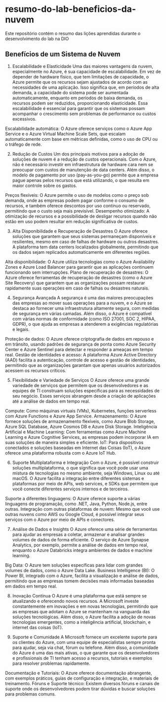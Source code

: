 # resumo-do-lab-beneficios-da-nuvem
Este repositório contém o resumo das lições aprendidas durante o desenvolvimento do lab na DIO

## Benefícios de um Sistema de Nuvem

1. Escalabilidade e Elasticidade
Uma das maiores vantagens da nuvem, especialmente no Azure, é sua capacidade de escalabilidade. Em vez de depender de hardware físico, que tem limitações de capacidade, o Azure permite que os recursos sejam ajustados de acordo com as necessidades de uma aplicação. Isso significa que, em períodos de alta demanda, a capacidade do sistema pode ser aumentada automaticamente, enquanto em períodos de baixa demanda, os recursos podem ser reduzidos, proporcionando elasticidade. Essa escalabilidade é essencial para garantir que os sistemas possam acompanhar o crescimento sem problemas de performance ou custos excessivos.

Escalabilidade automática: O Azure oferece serviços como o Azure App Service e o Azure Virtual Machine Scale Sets, que escalam automaticamente com base em métricas definidas, como o uso de CPU ou o tráfego de rede.

2. Redução de Custos
Um dos principais motivos para a adoção de soluções de nuvem é a redução de custos operacionais. Com o Azure, não é necessário investir em infraestrutura de hardware cara nem se preocupar com custos de manutenção de data centers. Além disso, o modelo de pagamento por uso (pay-as-you-go) permite que a empresa pague apenas pelos recursos que está utilizando, o que resulta em maior controle sobre os gastos.

Preços flexíveis: O Azure permite o uso de modelos como o preço sob demanda, onde as empresas podem pagar conforme o consumo de recursos, e também oferece descontos por uso contínuo ou reservado, permitindo que o custo seja mais previsível.
Desempenho otimizado: A otimização de recursos e a possibilidade de desligar recursos quando não estão em uso podem resultar em redução significativa de custos.

3. Alta Disponibilidade e Recuperação de Desastres
O Azure oferece soluções que garantem que seus sistemas permaneçam disponíveis e resilientes, mesmo em caso de falhas de hardware ou outros desastres. A plataforma tem data centers localizados globalmente, permitindo que os dados sejam replicados automaticamente em diferentes regiões.

Alta disponibilidade: O Azure utiliza tecnologias como o Azure Availability Zones e Azure Load Balancer para garantir que as aplicações continuem funcionando sem interrupções.
Plano de recuperação de desastres: O Azure oferece ferramentas de recuperação de desastres (como o Azure Site Recovery) que garantem que as organizações possam restaurar rapidamente suas operações em caso de falhas ou desastres naturais.

4. Segurança Avançada
A segurança é uma das maiores preocupações das empresas ao mover suas operações para a nuvem, e o Azure se destaca ao fornecer uma infraestrutura altamente segura, com medidas de segurança em várias camadas. Além disso, o Azure é compatível com várias normas de conformidade (como ISO 27001, SOC 2, HIPAA, GDPR), o que ajuda as empresas a atenderem a exigências regulatórias e legais.

Proteção de dados: O Azure oferece criptografia de dados em repouso e em trânsito, usando padrões de segurança de ponta como Azure Security Center e Azure Sentinel para detectar e responder a ameaças em tempo real.
Gestão de identidades e acesso: A plataforma Azure Active Directory (AAD) facilita a autenticação, controle de acesso e gestão de identidades, permitindo que as organizações garantam que apenas usuários autorizados acessem os recursos críticos.

5. Flexibilidade e Variedade de Serviços
O Azure oferece uma grande variedade de serviços que permitem que os desenvolvedores e as equipes de TI construam soluções específicas para as necessidades de seu negócio. Esses serviços abrangem desde a criação de aplicações até a análise de dados em tempo real.

Compute: Como máquinas virtuais (VMs), Kubernetes, funções serverless com Azure Functions e Azure App Service.
Armazenamento: O Azure fornece soluções de armazenamento flexíveis, como Azure Blob Storage, Azure SQL Database, Azure Cosmos DB e Azure Disk Storage.
Inteligência Artificial e Machine Learning: Com ferramentas como Azure Machine Learning e Azure Cognitive Services, as empresas podem incorporar IA em suas soluções de maneira simples e eficiente.
IoT: Para dispositivos conectados e soluções baseadas em Internet das Coisas (IoT), o Azure oferece uma plataforma robusta com o Azure IoT Hub.

6. Suporte Multiplataforma e Integração
Com o Azure, é possível construir soluções multiplataforma, o que significa que você pode usar uma mistura de tecnologias no mesmo ambiente, seja Windows, Linux ou até macOS. O Azure facilita a integração entre diferentes sistemas e plataformas por meio de APIs, web services, e SDKs que permitem que você conecte diferentes serviços internos e de terceiros.

Suporte a diferentes linguagens: O Azure oferece suporte a várias linguagens de programação, como .NET, Java, Python, Node.js, entre outras.
Integração com outras plataformas de nuvem: Mesmo que você use outras nuvens como AWS ou Google Cloud, é possível integrar seus serviços com o Azure por meio de APIs e conectores.

7. Análise de Dados e Insights
O Azure oferece uma série de ferramentas para ajudar as empresas a coletar, armazenar e analisar grandes volumes de dados de forma eficiente. O serviço de Azure Synapse Analytics, por exemplo, permite a análise de dados em tempo real, enquanto o Azure Databricks integra ambientes de dados e machine learning.

Big Data: O Azure tem soluções específicas para lidar com grandes volumes de dados, como o Azure Data Lake.
Business Intelligence (BI): O Power BI, integrado com o Azure, facilita a visualização e análise de dados, permitindo que as empresas tomem decisões mais informadas baseadas em dados em tempo real.

8. Inovação Contínua
O Azure é uma plataforma que está sempre se atualizando e oferecendo novos recursos. A Microsoft investe constantemente em inovações e em novas tecnologias, permitindo que as empresas que adotam o Azure se mantenham na vanguarda das soluções tecnológicas. Além disso, o Azure facilita a adoção de novas tecnologias emergentes, como a inteligência artificial, blockchain, e internet das coisas (IoT).

9. Suporte e Comunidade
A Microsoft fornece um excelente suporte para os clientes do Azure, com uma equipe de especialistas sempre pronta para ajudar, seja via chat, fórum ou telefone. Além disso, a comunidade do Azure é uma das mais ativas, o que garante que os desenvolvedores e profissionais de TI tenham acesso a recursos, tutoriais e exemplos para resolver problemas rapidamente.

Documentação e Tutoriais: O Azure oferece documentação abrangente, com exemplos práticos, guias de configuração e integração, e materiais de treinamento.
Fóruns e Suporte técnico: Existem diversos fóruns e canais de suporte onde os desenvolvedores podem tirar dúvidas e buscar soluções para problemas comuns.
